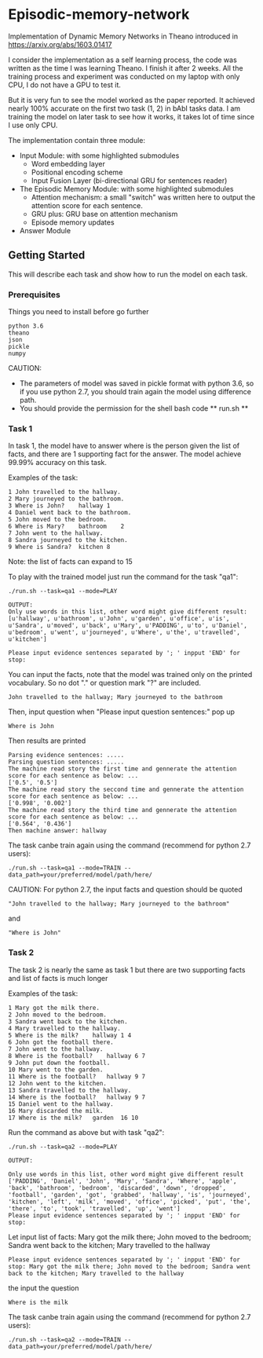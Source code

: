 # Episodic-memory-network
Implementation of Dynamic Memory Networks in Theano introduced in https://arxiv.org/abs/1603.01417

I consider the implementation as a self learning process, the code was written as the time I was learning Theano. I finish it after 2 weeks. All the training process and experiment was conducted on my laptop with only CPU, I do not have a GPU to test it. 

But it is very fun to see the model worked as the paper reported. It achieved nearly 100% accurate on the first two task (1, 2) in bAbI tasks data. I am training the model on later task to see how it works, it takes lot of time since I use only CPU.

The implementation contain three module:
 * Input Module: with some highlighted submodules
	- Word embedding layer
	- Positional encoding scheme
	- Input Fusion Layer (bi-directional GRU for sentences reader)
 * The Episodic Memory Module: with some highlighted submodules
	- Attention mechanism: a small "switch" was written here to output the attention score for each sentence.
	- GRU plus: GRU base on attention mechanism
	- Episode memory updates
 * Answer Module

## Getting Started

This will describe each task and show how to run the model on each task. 

### Prerequisites

Things you need to install before go further

```
python 3.6
theano
json
pickle
numpy
```
CAUTION: 
* The parameters of model was saved in pickle format with python 3.6, so if you use python 2.7, you should train again the model using difference path.
* You should provide the permission for the shell bash code ** run.sh **

### Task 1

In task 1, the model have to answer where is the person given the list of facts, and there are 1 supporting fact for the answer. The model achieve 99.99% accuracy on this task.

Examples of the task:

```
1 John travelled to the hallway.
2 Mary journeyed to the bathroom.
3 Where is John? 	hallway	1
4 Daniel went back to the bathroom.
5 John moved to the bedroom.
6 Where is Mary? 	bathroom	2
7 John went to the hallway.
8 Sandra journeyed to the kitchen.
9 Where is Sandra? 	kitchen	8

```
Note: the list of facts can expand to 15

To play with the trained model just run the command for the task "qa1":

```
./run.sh --task=qa1 --mode=PLAY

OUTPUT: 
Only use words in this list, other word might give different result: [u'hallway', u'bathroom', u'John', u'garden', u'office', u'is', u'Sandra', u'moved', u'back', u'Mary', u'PADDING', u'to', u'Daniel', u'bedroom', u'went', u'journeyed', u'Where', u'the', u'travelled', u'kitchen']

Please input evidence sentences separated by '; ' inpput 'END' for stop:
```

You can input the facts, note that the model was trained only on the printed vocabulary. So no dot "." or question mark "?" are included.
```
John travelled to the hallway; Mary journeyed to the bathroom
```
Then, input question when "Please input question sentences:" pop up

```
Where is John
```

Then results are printed
```
Parsing evidence sentences: ..... 
Parsing question sentences: ..... 
The machine read story the first time and gennerate the attention score for each sentence as below: ...
['0.5', '0.5']
The machine read story the seccond time and gennerate the attention score for each sentence as below: ...
['0.998', '0.002']
The machine read story the third time and gennerate the attention score for each sentence as below: ...
['0.564', '0.436']
Then machine answer: hallway
```

The task canbe train again using the command (recommend for python 2.7 users):

```
./run.sh --task=qa1 --mode=TRAIN --data_path=your/preferred/model/path/here/
```

CAUTION: For python 2.7, the input facts and question should be quoted

```
"John travelled to the hallway; Mary journeyed to the bathroom"
```
and
```
"Where is John"
```

### Task 2

The task 2 is nearly the same as task 1 but there are two supporting facts and list of facts is much longer

Examples of the task:

```
1 Mary got the milk there.
2 John moved to the bedroom.
3 Sandra went back to the kitchen.
4 Mary travelled to the hallway.
5 Where is the milk? 	hallway	1 4
6 John got the football there.
7 John went to the hallway.
8 Where is the football? 	hallway	6 7
9 John put down the football.
10 Mary went to the garden.
11 Where is the football? 	hallway	9 7
12 John went to the kitchen.
13 Sandra travelled to the hallway.
14 Where is the football? 	hallway	9 7
15 Daniel went to the hallway.
16 Mary discarded the milk.
17 Where is the milk? 	garden	16 10
```

Run the command as above but with task "qa2":

```
./run.sh --task=qa2 --mode=PLAY

OUTPUT: 

Only use words in this list, other word might give different result ['PADDING', 'Daniel', 'John', 'Mary', 'Sandra', 'Where', 'apple', 'back', 'bathroom', 'bedroom', 'discarded', 'down', 'dropped', 'football', 'garden', 'got', 'grabbed', 'hallway', 'is', 'journeyed', 'kitchen', 'left', 'milk', 'moved', 'office', 'picked', 'put', 'the', 'there', 'to', 'took', 'travelled', 'up', 'went']
Please input evidence sentences separated by '; ' inpput 'END' for stop:
```

Let input list of facts: Mary got the milk there; John moved to the bedroom; Sandra went back to the kitchen; Mary travelled to the hallway

```
Please input evidence sentences separated by '; ' inpput 'END' for stop: Mary got the milk there; John moved to the bedroom; Sandra went back to the kitchen; Mary travelled to the hallway

```

the input the question

```
Where is the milk
```

The task canbe train again using the command (recommend for python 2.7 users):

```
./run.sh --task=qa2 --mode=TRAIN --data_path=your/preferred/model/path/here/
```




